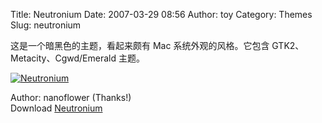 Title: Neutronium
Date: 2007-03-29 08:56
Author: toy
Category: Themes
Slug: neutronium

这是一个暗黑色的主题，看起来颇有 Mac 系统外观的风格。它包含
GTK2、Metacity、Cgwd/Emerald 主题。

[![Neutronium](http://i.linuxtoy.org/i/2007/03/neutronium_s.jpg)](http://i.linuxtoy.org/i/2007/03/neutronium.jpg)

Author: nanoflower (Thanks!)  
Download
[Neutronium](http://www.gnome-look.org/content/show.php?content=46153)
